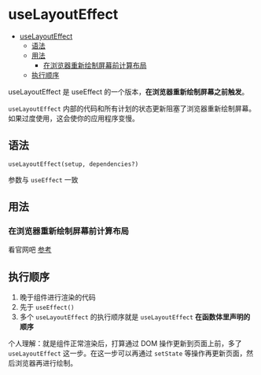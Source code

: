# useLayoutEffect

- [useLayoutEffect](#uselayouteffect)
  - [语法](#语法)
  - [用法](#用法)
    - [在浏览器重新绘制屏幕前计算布局](#在浏览器重新绘制屏幕前计算布局)
  - [执行顺序](#执行顺序)

useLayoutEffect 是 useEffect 的一个版本，**在浏览器重新绘制屏幕之前触发**。

`useLayoutEffect` 内部的代码和所有计划的状态更新阻塞了浏览器重新绘制屏幕。如果过度使用，这会使你的应用程序变慢。

## 语法

`useLayoutEffect(setup, dependencies?)`

参数与 `useEffect` 一致

## 用法

### 在浏览器重新绘制屏幕前计算布局

看官网吧 [参考](https://react.docschina.org/reference/react/useLayoutEffect#measuring-layout-before-the-browser-repaints-the-screen)

## 执行顺序

1. 晚于组件进行渲染的代码
2. 先于 `useEffect()`
3. 多个 `useLayoutEffect` 的执行顺序就是 `useLayoutEffect` **在函数体里声明的顺序**

个人理解：就是组件正常渲染后，打算通过 DOM 操作更新到页面上前，多了 `useLayoutEffect` 这一步。在这一步可以再通过 `setState` 等操作再更新页面，然后浏览器再进行绘制。
